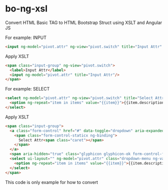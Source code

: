 # bo-ng-xsl
Convert HTML Basic TAG to HTML Bootstrap Struct using XSLT and Angular JS

For example: INPUT

```html
<input ng-model="pivot.attr" ng-view="pivot.switch" title="Input Attr" ui-layout="{}"/>
```
Apply XSLT 

```html
<span class="input-group" ng-view="pivot.switch">
  <label>Input Attr</label>
  <input ng-model="pivot.attr" title="Input Attr"/>
</span>
```


For example: SELECT

```html
<select ng-model="pivot.attr" ng-view="pivot.switch" title="Select Attr" ui-layout="{}">
  <option ng-repeat="item in items" value="{{item}}">{{item.description}}</option>
</select>
```
Apply XSLT 

```html
<span class="input-group">
  <a class="form-control" href="#" data-toggle="dropdown" aria-expanded="false">
    <span class="form-control-staticx ng-binding">
      Select Attr<span class="caret"></span>
    </span>
  </a>
  <span aria-hidden="true" class="glyphicon glyphicon-ok form-control-feedback"></span>
  <select ui-layout="" ng-model="pivot.attr" class="dropdown-menu ng-valid ng-not-empty ng-dirty ng-valid-parse ng-touched" size="10">
    <option ng-repeat="item in items" value="{{item}}">{{item.description}}</option>
  </select>
</span>
```

This code is only example for how to convert 
